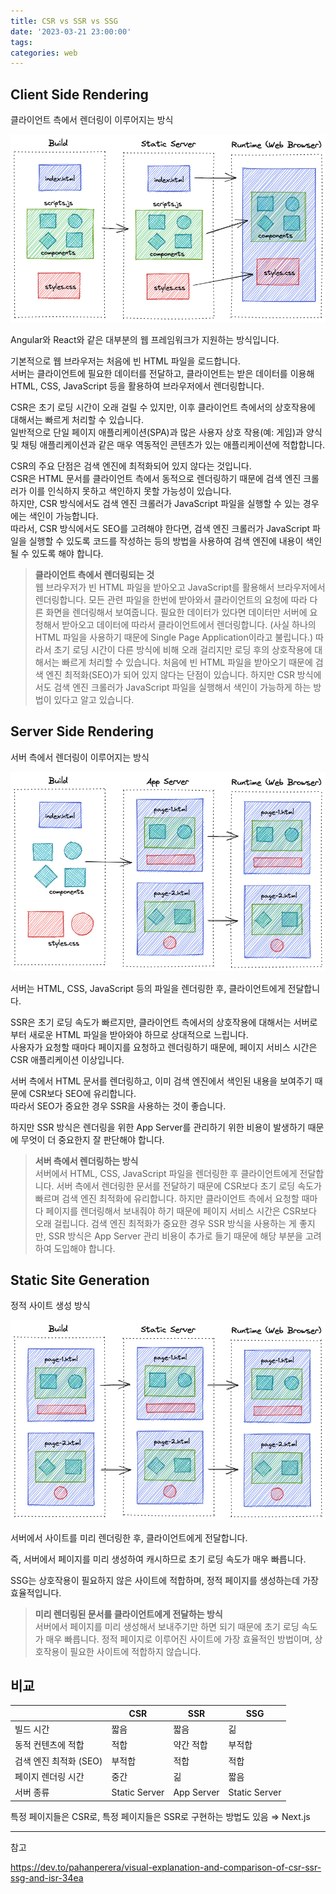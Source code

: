```yaml
---
title: CSR vs SSR vs SSG
date: '2023-03-21 23:00:00'
tags:
categories: web
---
```


## Client Side Rendering

클라이언트 측에서 렌더링이 이루어지는 방식

![csr.jpeg](csr.jpeg)

Angular와 React와 같은 대부분의 웹 프레임워크가 지원하는 방식입니다.

기본적으로 웹 브라우저는 처음에 빈 HTML 파일을 로드합니다.  
서버는 클라이언트에 필요한 데이터를 전달하고, 클라이언트는 받은 데이터를 이용해 HTML, CSS, JavaScript 등을 활용하여 브라우저에서 렌더링합니다.

CSR은 초기 로딩 시간이 오래 걸릴 수 있지만, 이후 클라이언트 측에서의 상호작용에 대해서는 빠르게 처리할 수 있습니다.  
일반적으로 단일 페이지 애플리케이션(SPA)과 많은 사용자 상호 작용(예: 게임)과 양식 및 채팅 애플리케이션과 같은 매우 역동적인 콘텐츠가 있는 애플리케이션에 적합합니다.

CSR의 주요 단점은 검색 엔진에 최적화되어 있지 않다는 것입니다.  
CSR은 HTML 문서를 클라이언트 측에서 동적으로 렌더링하기 때문에 검색 엔진 크롤러가 이를 인식하지 못하고 색인하지 못할 가능성이 있습니다.  
하지만, CSR 방식에서도 검색 엔진 크롤러가 JavaScript 파일을 실행할 수 있는 경우에는 색인이 가능합니다.  
따라서, CSR 방식에서도 SEO를 고려해야 한다면, 검색 엔진 크롤러가 JavaScript 파일을 실행할 수 있도록 코드를 작성하는 등의 방법을 사용하여 검색 엔진에 내용이 색인될 수 있도록 해야 합니다.

> **클라이언트 측에서 렌더링되는 것**  
> 웹 브라우저가 빈 HTML 파일을 받아오고 JavaScript를 활용해서 브라우저에서 렌더링합니다.
> 모든 관련 파일을 한번에 받아와서 클라이언트의 요청에 따라 다른 화면을 렌더링해서 보여줍니다.
> 필요한 데이터가 있다면 데이터만 서버에 요청해서 받아오고 데이터에 따라서 클라이언트에서 렌더링합니다.
> (사실 하나의 HTML 파일을 사용하기 때문에 Single Page Application이라고 불립니다.)
> 따라서 초기 로딩 시간이 다른 방식에 비해 오래 걸리지만 로딩 후의 상호작용에 대해서는 빠르게 처리할 수 있습니다.
> 처음에 빈 HTML 파일을 받아오기 때문에 검색 엔진 최적화(SEO)가 되어 있지 않다는 단점이 있습니다.
> 하지만 CSR 방식에서도 검색 엔진 크롤러가 JavaScript 파일을 실행해서 색인이 가능하게 하는 방법이 있다고 알고 있습니다.

## Server Side Rendering

서버 측에서 렌더링이 이루어지는 방식

![ssr.jpeg](ssr.jpeg)

서버는 HTML, CSS, JavaScript 등의 파일을 렌더링한 후, 클라이언트에게 전달합니다.

SSR은 초기 로딩 속도가 빠르지만, 클라이언트 측에서의 상호작용에 대해서는 서버로부터 새로운 HTML 파일을 받아와야 하므로 상대적으로 느립니다.  
사용자가 요청할 때마다 페이지를 요청하고 렌더링하기 때문에, 페이지 서비스 시간은 CSR 애플리케이션 이상입니다.

서버 측에서 HTML 문서를 렌더링하고, 이미 검색 엔진에서 색인된 내용을 보여주기 때문에 CSR보다 SEO에 유리합니다.  
따라서 SEO가 중요한 경우 SSR을 사용하는 것이 좋습니다.

하지만 SSR 방식은 렌더링을 위한 App Server를 관리하기 위한 비용이 발생하기 때문에 무엇이 더 중요한지 잘 판단해야 합니다.

> **서버 측에서 렌더링하는 방식**  
> 서버에서 HTML, CSS, JavaScript 파일을 렌더링한 후 클라이언트에게 전달합니다.
> 서버 측에서 렌더링한 문서를 전달하기 때문에 CSR보다 초기 로딩 속도가 빠르며 검색 엔진 최적화에 유리합니다.
> 하지만 클라이언트 측에서 요청할 때마다 페이지를 렌더링해서 보내줘야 하기 때문에 페이지 서비스 시간은 CSR보다 오래 걸립니다.
> 검색 엔진 최적화가 중요한 경우 SSR 방식을 사용하는 게 좋지만, SSR 방식은 App Server 관리 비용이 추가로 들기 때문에 해당 부분을 고려하여 도입해야 합니다.

## Static Site Generation

정적 사이트 생성 방식

![ssg.jpeg](ssg.jpeg)

서버에서 사이트를 미리 렌더링한 후, 클라이언트에게 전달합니다.

즉, 서버에서 페이지를 미리 생성하여 캐시하므로 초기 로딩 속도가 매우 빠릅니다.

SSG는 상호작용이 필요하지 않은 사이트에 적합하며, 정적 페이지를 생성하는데 가장 효율적입니다.

> **미리 렌더링된 문서를 클라이언트에게 전달하는 방식**  
> 서버에서 페이지를 미리 생성해서 보내주기만 하면 되기 때문에 초기 로딩 속도가 매우 빠릅니다.
> 정적 페이지로 이루어진 사이트에 가장 효율적인 방법이며, 상호작용이 필요한 사이트에 적합하지 않습니다.

## 비교

|                        | CSR           | SSR        | SSG           |
| ---------------------- | ------------- | ---------- | ------------- |
| 빌드 시간              | 짧음          | 짧음       | 긺            |
| 동적 컨텐츠에 적합     | 적합          | 약간 적합  | 부적합        |
| 검색 엔진 최적화 (SEO) | 부적합        | 적합       | 적합          |
| 페이지 렌더링 시간     | 중간          | 긺         | 짧음          |
| 서버 종류              | Static Server | App Server | Static Server |

특정 페이지들은 CSR로, 특정 페이지들은 SSR로 구현하는 방법도 있음 ⇒ Next.js

---

참고

https://dev.to/pahanperera/visual-explanation-and-comparison-of-csr-ssr-ssg-and-isr-34ea

```toc

```
